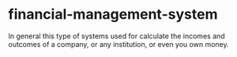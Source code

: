 # financial-management-system
In general this type of systems used for calculate the incomes and outcomes of a company, or any institution, or even you own money.
